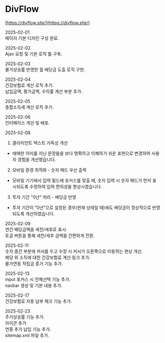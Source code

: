 # DivFlow

[https://divflow.site/](https://divflow.site/)

2025-02-01
<br>
페이지 기본 디자인 구성 완료.

2025-02-02
<br>
Ajax 요청 및 기본 로직 틀 구축.

2025-02-03
<br>
물가상승률 반영한 월 배당금 도출 로직 구현.

2025-02-04
<br>
건강보험료 계산 로직 추가. 
<br>
납입금액, 평가금액, 수익률 계산 부분 추가.

2025-02-05
<br>
종합소득세 계산 로직 추가.

2025-02-06
<br>
인터페이스 개선 및 배포.

2025-02-08

1. 클라이언트 텍스트 가독성 개선
- 애매한 의미를 지닌 문장들을 보다 명확하고 이해하기 쉬운 표현으로 변경하여 사용자 경험을 개선했습니다.

2. 모바일 환경 최적화 - 숫자 패드 우선 출력
- 모바일 기기에서 입력 필드에 포커스를 맞출 때, 숫자 입력 시 숫자 패드가 먼저 표시되도록 수정하여 입력 편의성을 향상시켰습니다.

3. 투자 기간 "0년" 처리 - 배당금 반영
- 투자 기간이 "0년"으로 설정된 경우(현재 상태일 때)에도 배당금이 정상적으로 반영되도록 개선하였습니다.

2025-02-09
<br>
연간 배당금액을 세전/세후로 표시.
<br>
토글 버튼을 통해 세전/세후 금액을 간편하게 전환.

2025-02-11
<br>
숫자 중간 부분에 커서를 두고 수정 시 커서가 오른쪽으로 이동하는 현상 개선.
<br>
배당 외 소득에 대한 건강보험료 계산 링크 추가.
<br>
물가연동 적립금 증가 기능 추가.

2025-02-13
<br>
input 포커스 시 전체선택 기능 추가.
<br>
navbar 생성 및 기본 내용 추가.

2025-02-17
<br>
건강보험료 자동 납부 체크 기능 추가.

2025-02-23
<br>
주가상승률 기능 추가.
<br>
아이콘 추가.
<br>
연중 추가 납입 기능 추가.
<br>
sitemap.xml 파일 추가.
